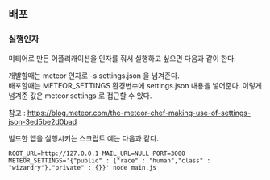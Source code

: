 ## 배포

### 실행인자

미티어로 만든 어플리캐이션을 인자를 줘서 실행하고 싶으면 다음과 같이 한다.  

개발할때는 meteor 인자로  -s settings.json  을 넘겨준다.  
배포할때는 METEOR_SETTINGS 환경변수에 settings.json 내용을 넣어준다.
이렇게 넘겨준 값은 meteor.settings 로 접근할 수 있다.  


참고 : 
https://blog.meteor.com/the-meteor-chef-making-use-of-settings-json-3ed5be2d0bad   


빌드한 앱을 실행시키는 스크립트 예는 다음과 같다.  

```shell script
ROOT_URL=http://127.0.0.1 MAIL_URL=NULL PORT=3000 METEOR_SETTINGS='{"public" : {"race" : "human","class" : "wizardry"},"private" : {}}' node main.js

```

